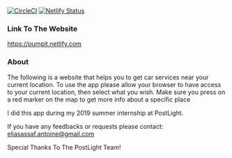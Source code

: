 [![CircleCI](https://circleci.com/gh/Antoine-Assaf15/pump-it/tree/master.svg?style=svg)](https://circleci.com/gh/Antoine-Assaf15/pump-it/tree/master) [![Netlify Status](https://api.netlify.com/api/v1/badges/60a6c902-c269-4399-b9c5-df1820787931/deploy-status)](https://app.netlify.com/sites/pumpit/deploys)

### Link To The Website

https://pumpit.netlify.com

### About

The following is a website that helps you to get car services near your current location.
To use the app please allow your browser to have access to your current location, then select what you wish.
Make sure you press on a red marker on the map to get more info about a specific place

I did this app during my 2019 summer internship at PostLight.

If you have any feedbacks or requests please contact: eliasassaf.antoine@gmail.com

Special Thanks To The PostLight Team!
